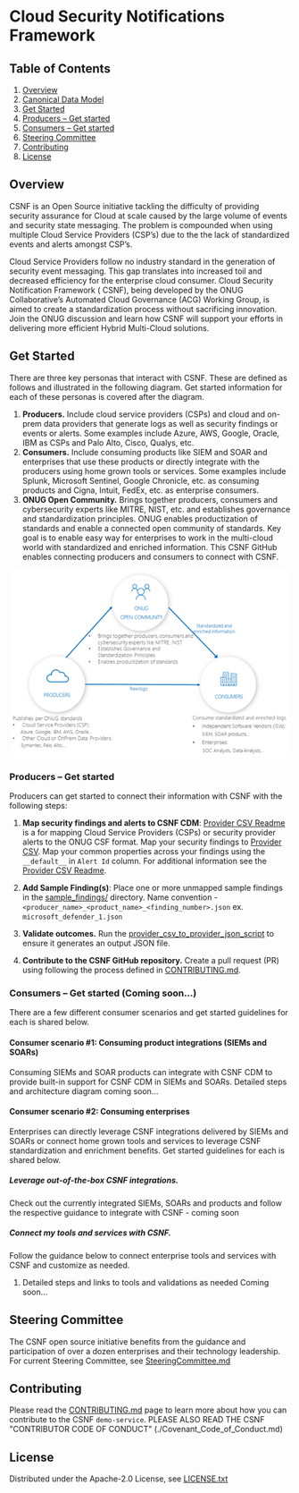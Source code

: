 
# Cloud Security Notifications Framework 
## Table of Contents
1. [Overview](#overview)
1. [Canonical Data Model](./Canonical_Data_Model.md)
1. [Get Started](#getting-started)
  1. [Producers – Get started](#provider)
  1. [Consumers – Get started](#consumer)
1. [Steering Committee](#steering-committee)
1. [Contributing](#contributing)
1. [License](#license)


## <a name="overview"></a>Overview

CSNF is an Open Source initiative tackling the difficulty of providing security assurance for Cloud at scale caused by the large volume of events and security state messaging. The problem is compounded when using multiple Cloud Service Providers (CSP’s) due to the the lack of standardized events and alerts amongst CSP’s.

Cloud Service Providers follow no industry standard in the generation of security event messaging. This gap translates
into increased toil and decreased efficiency for the enterprise cloud consumer. Cloud Security Notification Framework (
CSNF), being developed by the ONUG Collaborative’s Automated Cloud Governance (ACG) Working Group, is aimed to create a
standardization process without sacrificing innovation. Join the ONUG discussion and learn how CSNF will support your
efforts in delivering more efficient Hybrid Multi-Cloud solutions.

## <a name="getting-started"></a>Get Started
There are three key personas that interact with CSNF.  These are defined as follows and illustrated in the following diagram. Get started information for each of these personas is covered after the diagram.    
1. **Producers.** Include cloud service providers (CSPs) and cloud and on-prem data providers that generate logs as well as security findings or events or alerts. Some examples include Azure, AWS, Google, Oracle, IBM as CSPs and Palo Alto, Cisco, Qualys, etc. 
1. **Consumers.** Include consuming products like SIEM and SOAR and enterprises that use these products or directly integrate with the producers using home grown tools or services. Some examples include Splunk, Microsoft Sentinel, Google Chronicle, etc. as consuming products and Cigna, Intuit, FedEx, etc. as enterprise consumers. 
1. **ONUG Open Community.** Brings together producers, consumers and cybersecurity experts like MITRE, NIST, etc. and establishes governance and standardization principles. ONUG enables productization of standards and enable a connected open community of standards. Key goal is to enable easy way for enterprises to work in the multi-cloud world with standardized and enriched information. This CSNF GitHub enables connecting producers and consumers to connect with CSNF.

![ONUG Vision](/img/CSNFVision.png)

### <a name="provider"></a> Producers – Get started
Producers can get started to connect their information with CSNF with the following steps: 
1. **Map security findings and alerts to CSNF CDM**:
  [Provider CSV Readme](./tools/provider_csv/README.md) is a for mapping Cloud Service Providers (CSPs) or security provider alerts to the ONUG CSF format. Map your security findings to [Provider CSV](./tools/provider_csv/provider.csv).
  Map your common properties across your findings using the  `__default__`  in `Alert Id` column. For additional information see the [Provider CSV Readme](./tools/provider_csv/README.md).

1. **Add Sample Finding(s)**: 
Place one or more unmapped sample findings in the [sample_findings/](./sample_findings) directory.  Name convention - `<producer_name>_<product_name>_<finding_number>.json` ex. `microsoft_defender_1.json`

1. **Validate outcomes.**
Run the [provider_csv_to_provider_json_script](./provider_csv_to_provider_json_script/README.md) to ensure it generates an output JSON file. 
1. **Contribute to the CSNF GitHub repository.** Create a pull request (PR) using following the process defined in [CONTRIBUTING.md](./CONTRIBUTING.md).

### <a name="consumer"></a> Consumers – Get started (Coming soon...)
There are a few different consumer scenarios and get started guidelines for each is shared below.

#### <a name="consumerscenario1"></a> Consumer scenario #1: Consuming product integrations (SIEMs and SOARs)
Consuming SIEMs and SOAR products can integrate with CSNF CDM to provide built-in support for CSNF CDM in SIEMs and SOARs. Detailed steps and architecture diagram coming soon... 

#### <a name="consumerscenario2"></a>  Consumer scenario #2: Consuming enterprises 
Enterprises can directly leverage CSNF integrations delivered by SIEMs and SOARs or connect home grown tools and services to leverage CSNF standardization and enrichment benefits. Get started guidelines for each is shared below.

##### <a name="consumerscenario2ootb"></a> Leverage out-of-the-box CSNF integrations. 
Check out the currently integrated SIEMs, SOARs and products and follow the respective guidance to integrate with CSNF - coming soon

##### <a name="consumerscenario2custom"></a> Connect my tools and services with CSNF.
Follow the guidance below to connect enterprise tools and services with CSNF and customize as needed. 
1.	Detailed steps and links to tools and validations as needed Coming soon...

## <a name="steering-committee"></a>Steering Committee

The CSNF open source initiative benefits from the guidance and participation of over a dozen enterprises and their technology leadership. For current Steering Committee, see [SteeringCommittee.md](./SteeringCommittee.md)

## <a name="contributing"></a>Contributing

Please read the [CONTRIBUTING.md](./CONTRIBUTING.md) page to learn more about how you can contribute to the CSNF `demo-service`.
PLEASE ALSO READ THE CSNF "CONTRIBUTOR CODE OF CONDUCT" (./Covenant_Code_of_Conduct.md)

## <a name="license"></a>License

Distributed under the Apache-2.0 License, see [LICENSE.txt](./LICENSE.txt)

